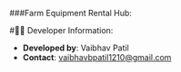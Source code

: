 ###Farm Equipment Rental Hub:


#👨‍💻 Developer Information:

- **Developed by**: Vaibhav Patil
- **Contact**: vaibhavbpatil1210@gmail.com
